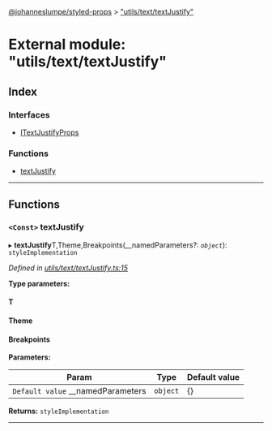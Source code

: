 [@johanneslumpe/styled-props](../README.md) > ["utils/text/textJustify"](../modules/_utils_text_textjustify_.md)

# External module: "utils/text/textJustify"

## Index

### Interfaces

* [ITextJustifyProps](../interfaces/_utils_text_textjustify_.itextjustifyprops.md)

### Functions

* [textJustify](_utils_text_textjustify_.md#textjustify)

---

## Functions

<a id="textjustify"></a>

### `<Const>` textJustify

▸ **textJustify**T,Theme,Breakpoints(__namedParameters?: *`object`*): `styleImplementation`

*Defined in [utils/text/textJustify.ts:15](https://github.com/johanneslumpe/styled-props/blob/3abf398/src/utils/text/textJustify.ts#L15)*

**Type parameters:**

#### T 
#### Theme 
#### Breakpoints 
**Parameters:**

| Param | Type | Default value |
| ------ | ------ | ------ |
| `Default value` __namedParameters | `object` |  {} |

**Returns:** `styleImplementation`

___

